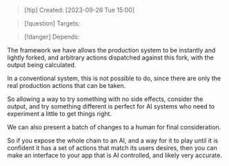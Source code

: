 
>[!tip] Created: [2023-09-26 Tue 15:00]

>[!question] Targets: 

>[!danger] Depends: 

The framework we have allows the production system to be instantly and lightly forked, and arbitrary actions dispatched against this fork, with the output being calculated.

In a conventional system, this is not possible to do, since there are only the real production actions that can be taken.

So allowing a way to try something with no side effects, consider the output, and try something different is perfect for AI systems who need to experiment a little to get things right.

We can also present a batch of changes to a human for final consideration.

So if you expose the whole chain to an AI, and a way for it to play until it is confident it has a set of actions that match its users desires, then you can make an interface to your app that is AI controlled, and likely very accurate.